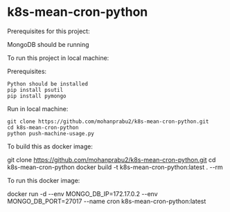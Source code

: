 # k8s-mean-cron-python

Prerequisites for this project:

  MongoDB should be running

To run this project in local machine:

  Prerequisites:
  
    Python should be installed
    pip install psutil
    pip install pymongo
    
  Run in local machine:
  
    git clone https://github.com/mohanprabu2/k8s-mean-cron-python.git
    cd k8s-mean-cron-python
    python push-machine-usage.py
  
To build this as docker image:

  git clone https://github.com/mohanprabu2/k8s-mean-cron-python.git
  cd k8s-mean-cron-python
  docker build -t k8s-mean-cron-python:latest . --rm

To run this docker image:
  
  docker run -d --env MONGO_DB_IP=172.17.0.2 --env MONGO_DB_PORT=27017 --name cron k8s-mean-cron-python:latest
